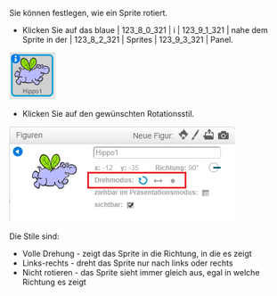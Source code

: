 Sie können festlegen, wie ein Sprite rotiert.

- Klicken Sie auf das blaue | 123_8_0_321 | i | 123_9_1_321 | nahe dem Sprite in der | 123_8_2_321 | Sprites | 123_9_3_321 | Panel.

![Klicke auf das Ich](images/click-i.png)

- Klicken Sie auf den gewünschten Rotationsstil.

![Unterschiedliche Rotationsart](images/rotation-style.png)

Die Stile sind:

- Volle Drehung - zeigt das Sprite in die Richtung, in die es zeigt
- Links-rechts - dreht das Sprite nur nach links oder rechts
- Nicht rotieren - das Sprite sieht immer gleich aus, egal in welche Richtung es zeigt